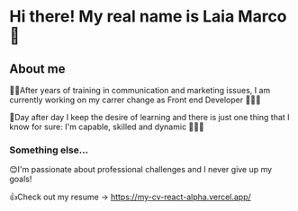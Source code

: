 # Hi there! My real name is Laia Marco 👋

## About me

💪🏼After years of training in communication and marketing issues, 
I am currently working on my carrer change as Front end Developer 👩🏻‍💻

🚀Day after day I keep the desire of learning and there is just one thing that I know for sure: 
I'm capable, skilled and dynamic 🧑🏼‍🚀

### Something else...

😊I'm passionate about professional challenges and I never give up my goals!

👍Check out my resume →  https://my-cv-react-alpha.vercel.app/
